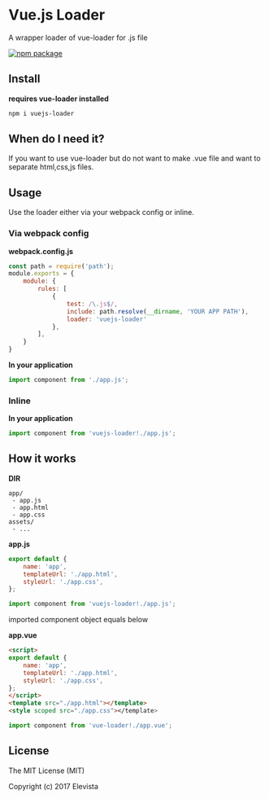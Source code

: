 # Vue.js Loader
A wrapper loader of vue-loader for .js file

 [![npm package](https://img.shields.io/npm/v/vue-loader.svg?maxAge=2592000)](https://www.npmjs.com/package/vue-loader)

## Install
**requires vue-loader installed**
```bash
npm i vuejs-loader
```

## When do I need it?
If you want to use vue-loader but do not want to make .vue file and want to separate html,css,js files.

## Usage
Use the loader either via your webpack config or inline.

### Via webpack config

**webpack.config.js**
```js
const path = require('path');
module.exports = {
    module: {
        rules: [
            {
                test: /\.js$/,
                include: path.resolve(__dirname, 'YOUR APP PATH'),
                loader: 'vuejs-loader'
            },
        ],
    }
}
```

**In your application**
```js
import component from './app.js';
```


### Inline

**In your application**
```js
import component from 'vuejs-loader!./app.js';
```

## How it works
**DIR**
```text
app/
 - app.js
 - app.html
 - app.css
assets/
 - ...
```

**app.js**
```js
export default {
    name: 'app',
    templateUrl: './app.html',
    styleUrl: './app.css',
};
```
```js
import component from 'vuejs-loader!./app.js';
```
imported component object equals below

**app.vue**
```html
<script>
export default {
    name: 'app',
    templateUrl: './app.html',
    styleUrl: './app.css',
};
</script>
<template src="./app.html"></template>
<style scoped src="./app.css"></template>
```
```js
import component from 'vue-loader!./app.vue';
```


## License
The MIT License (MIT)

Copyright (c) 2017 Elevista
